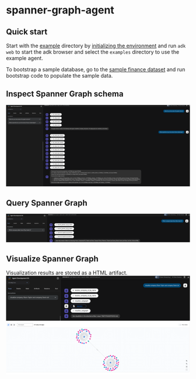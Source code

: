 # spanner-graph-agent

## Quick start

Start with the [example](examples/) directory by
[initializing the environment](examples#run-the-agent-with-adk) and run `adk
web` to start the adk browser and select the `examples` directory to use the
example agent.

To bootstrap a sample database, go to the
[sample finance dataset](datasets/finance) and run bootstrap code to populate
the sample data.

## Inspect Spanner Graph schema

![Inspect Spanner Graph schema](imgs/inspect_schema.png)

## Query Spanner Graph

![Query Spanner Graph](imgs/query_graph.png)

## Visualize Spanner Graph

Visualization results are stored as a HTML artifact.
![Visualize Spanner Graph](imgs/visualize_graph_1.png)
![Visualize Spanner Graph](imgs/visualize_graph_2.png)
